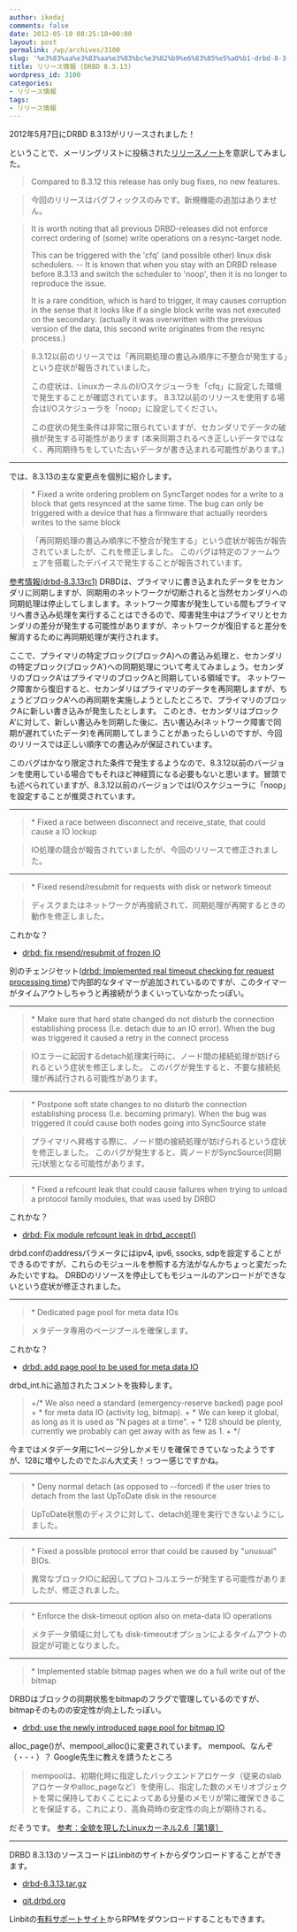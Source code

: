 ```yaml
---
author: ikedaj
comments: false
date: 2012-05-10 08:25:10+00:00
layout: post
permalink: /wp/archives/3100
slug: '%e3%83%aa%e3%83%aa%e3%83%bc%e3%82%b9%e6%83%85%e5%a0%b1-drbd-8-3-13'
title: リリース情報 (DRBD 8.3.13)
wordpress_id: 3100
categories:
- リリース情報
tags:
- リリース情報
---
```


2012年5月7日にDRBD 8.3.13がリリースされました！

ということで、メーリングリストに投稿された[リリースノート](http://www.gossamer-threads.com/lists/drbd/users/23703)を意訳してみました。
  




<blockquote>
Compared to 8.3.12 this release has only bug fixes, no new features. 
</blockquote>




<blockquote>
今回のリリースはバグフィックスのみです。新規機能の追加はありません。
</blockquote>





<blockquote>
It is worth noting that all previous DRBD-releases did not enforce correct ordering of (some) write operations on a resync-target node. 

This can be triggered with the 'cfq' (and possible other) linux disk schedulers. -- It is known that when you stay with an DRBD release before 8.3.13 and switch the scheduler to 'noop', then it is no longer to reproduce the issue. 

It is a rare condition, which is hard to trigger, it may causes corruption in the sense that it looks like if a single block write was not executed on the secondary. 
(actually it was overwritten with the previous version of the data, this second write originates from the resync process.) 
</blockquote>




<blockquote>
8.3.12以前のリリースでは「再同期処理の書込み順序に不整合が発生する」という症状が報告されていました。

この症状は、LinuxカーネルのI/Oスケジューラを「cfq」に設定した環境で発生することが確認されています。
8.3.12以前のリリースを使用する場合はI/Oスケジューラを「noop」に設定してください。

この症状の発生条件は非常に限られていますが、セカンダリでデータの破損が発生する可能性があります
(本来同期されるべき正しいデータではなく、再同期待ちをしていた古いデータが書き込まれる可能性があります。)
</blockquote>




* * *


では、8.3.13の主な変更点を個別に紹介します。
  



<blockquote>
 * Fixed a write ordering problem on SyncTarget nodes for a write to a block that gets resynced at the same time. 
   The bug can only be triggered with a device that has a firmware that actually reorders writes to the same block 
</blockquote>




<blockquote>
「再同期処理の書込み順序に不整合が発生する」という症状が報告が報告されていましたが、これを修正しました。
このバグは特定のファームウェアを搭載したデバイスで発生することが報告されています。
</blockquote>



[参考情報(drbd-8.3.13rc1)](http://www.gossamer-threads.com/lists/drbd/announce/23568)
DRBDは、プライマリに書き込まれたデータをセカンダリに同期しますが、同期用のネットワークが切断されると当然セカンダリへの同期処理は停止してしまします。ネットワーク障害が発生している間もプライマリへ書き込み処理を実行することはできるので、障害発生中はプライマリとセカンダリの差分が発生する可能性がありますが、ネットワークが復旧すると差分を解消するために再同期処理が実行されます。

ここで、プライマリの特定ブロック(ブロックA)への書込み処理と、セカンダリの特定ブロック(ブロックA')への同期処理について考えてみましょう。セカンダリのブロックA'はプライマリのブロックAと同期している領域です。
ネットワーク障害から復旧すると、セカンダリはプライマリのデータを再同期しますが、ちょうどブロックA'への再同期を実施しようとしたところで、プライマリのブロックAに新しい書き込みが発生したとします。
このとき、セカンダリはブロックA'に対して、新しい書込みを同期した後に、古い書込み(ネットワーク障害で同期が遅れていたデータ)を再同期してしまうことがあったらしいのですが、今回のリリースでは正しい順序での書込みが保証されています。

このバグはかなり限定された条件で発生するようなので、8.3.12以前のバージョンを使用している場合でもそれほど神経質になる必要もないと思います。冒頭でも述べられていますが、8.3.12以前のバージョンではI/Oスケジューラに「noop」を設定することが推奨されています。



* * *




<blockquote>
 * Fixed a race between disconnect and receive_state, that could cause a IO lockup 
</blockquote>




<blockquote>
IO処理の競合が報告されていましたが、今回のリリースで修正されました。
</blockquote>




* * *




<blockquote>
 * Fixed resend/resubmit for requests with disk or network timeout 
</blockquote>




<blockquote>
ディスクまたはネットワークが再接続されて、同期処理が再開するときの動作を修正しました。
</blockquote>



これかな？




  * [drbd: fix resend/resubmit of frozen IO](http://git.drbd.org/gitweb.cgi?p=drbd-8.3.git;a=commit;h=8cdfb13850e5e352c1e809f8b648d65fb2fa1762)



別のチェンジセット([drbd: Implemented real timeout checking for request processing time](http://git.drbd.org/gitweb.cgi?p=drbd-8.3.git;a=commit;h=74778e2c9bdbb2c172b4ca9536620dadfeccab19))で内部的なタイマーが追加されているのですが、このタイマーがタイムアウトしちゃうと再接続がうまくいっていなかったっぽい。
  



* * *




<blockquote>
 * Make sure that hard state changed do not disturb the connection establishing process (I.e. detach due to an IO error). 
   When the bug was triggered it caused a retry in the connect process 
</blockquote>




<blockquote>
IOエラーに起因するdetach処理実行時に、ノード間の接続処理が妨げられるという症状を修正しました。
このバグが発生すると、不要な接続処理が再試行される可能性があります。
</blockquote>




* * *




<blockquote>
 * Postpone soft state changes to no disturb the connection establishing process (I.e. becoming primary). 
   When the bug was triggered it could cause both nodes going into SyncSource state 
</blockquote>




<blockquote>
プライマリへ昇格する際に、ノード間の接続処理が妨げられるという症状を修正しました。
このバグが発生すると、両ノードがSyncSource(同期元)状態となる可能性があります。
</blockquote>




* * *




<blockquote>
 * Fixed a refcount leak that could cause failures when trying to unload a protocol family modules, that was used by DRBD 
</blockquote>



これかな？




  * [drbd: Fix module refcount leak in drbd_accept()](http://git.drbd.org/gitweb.cgi?p=drbd-8.3.git;a=commit;h=c2c2067c661c7cba213b0301e2b39f17c1419e51)



drbd.confのaddressパラメータにはipv4, ipv6, ssocks, sdpを設定することができるのですが、これらのモジュールを参照する方法がなんかちょっと変だったみたいですね。
DRBDのリソースを停止してもモジュールのアンロードができないという症状が修正されました。
  



* * *




<blockquote>
 * Dedicated page pool for meta data IOs 
</blockquote>




<blockquote>
メタデータ専用のページプールを確保します。
</blockquote>



これかな？




  * [drbd: add page pool to be used for meta data IO](http://git.drbd.org/gitweb.cgi?p=drbd-8.3.git;a=commit;h=6f03626b7bb3a54db16918047c3106b0ce3d73f7)




drbd_int.hに追加されたコメントを抜粋します。


<blockquote>
+/* We also need a standard (emergency-reserve backed) page pool
+ * for meta data IO (activity log, bitmap).
+ * We can keep it global, as long as it is used as "N pages at a time".
+ * 128 should be plenty, currently we probably can get away with as few as 1.
+ */
</blockquote>


今まではメタデータ用に1ページ分しかメモリを確保できていなったようですが、128に増やしたのでたぶん大丈夫！っつー感じですかね。
  



* * *




<blockquote>
 * Deny normal detach (as opposed to --forced) if the user tries to detach from the last UpToDate disk in the resource 
</blockquote>




<blockquote>
UpToDate状態のディスクに対して、detach処理を実行できないようにしました。
</blockquote>




* * *




<blockquote>
 * Fixed a possible protocol error that could be caused by "unusual" BIOs. 
</blockquote>




<blockquote>
異常なブロックIOに起因してプロトコルエラーが発生する可能性がありましたが、修正されました。
</blockquote>




* * *




<blockquote>
 * Enforce the disk-timeout option also on meta-data IO operations 
</blockquote>




<blockquote>
メタデータ領域に対しても disk-timeoutオプションによるタイムアウトの設定が可能となりました。
</blockquote>




* * *




<blockquote>
 * Implemented stable bitmap pages when we do a full write out of the bitmap 
</blockquote>


DRBDはブロックの同期状態をbitmapのフラグで管理しているのですが、bitmapそのものの安定性が向上したっぽい。




  * [drbd: use the newly introduced page pool for bitmap IO](http://git.drbd.org/gitweb.cgi?p=drbd-8.3.git;a=commit;h=6ffb299f85d69f2dd4c563859a3cb0e21669508b)



alloc_page()が、mempool_alloc()に変更されています。
mempool、なんぞ（・-・）？
Google先生に教えを請うたところ


<blockquote>
mempoolは、初期化時に指定したバックエンドアロケータ（従来のslabアロケータやalloc_pageなど）を使用し、指定した数のメモリオブジェクトを常に保持しておくことによってある分量のメモリが常に確保できることを保証する。これにより、高負荷時の安定性の向上が期待される。
</blockquote>


だそうです。
[参考：全貌を現したLinuxカーネル2.6［第1章］](http://www.atmarkit.co.jp/flinux/special/kernel26/kernel26_01c.html)
  



* * *


DRBD 8.3.13のソースコードはLinbitのサイトからダウンロードすることができます。




  * [drbd-8.3.13.tar.gz](http://oss.linbit.com/drbd/8.3/drbd-8.3.13.tar.gz)



  * [git.drbd.org](http://git.drbd.org/gitweb.cgi?p=drbd-8.3.git;a=tag;h=refs/tags/drbd-8.3.13)




Linbitの[有料サポートサイト](http://www.linbit.com/support/drbd-8.3.13/)からRPMをダウンロードすることもできます。
